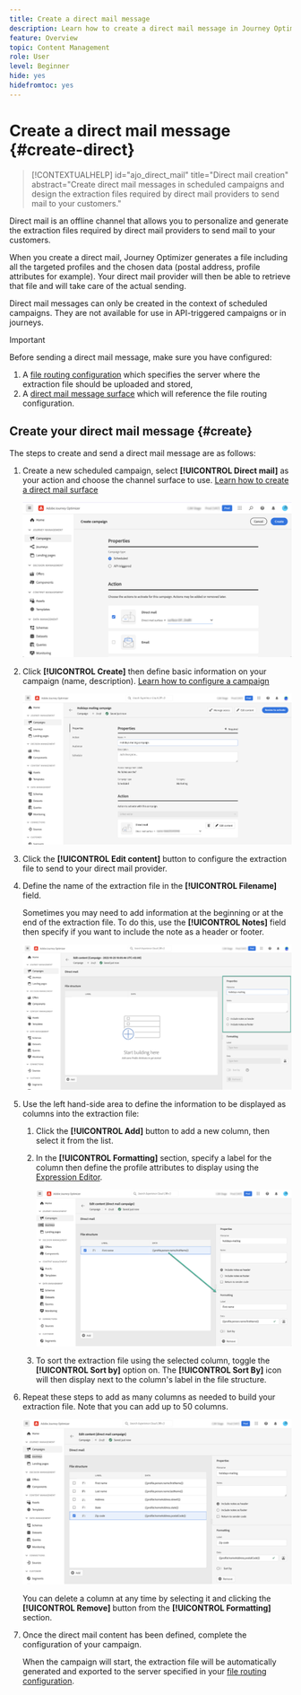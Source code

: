 ```yaml
---
title: Create a direct mail message
description: Learn how to create a direct mail message in Journey Optimizer
feature: Overview
topic: Content Management
role: User
level: Beginner
hide: yes
hidefromtoc: yes
---
```

# Create a direct mail message {#create-direct}

>[!CONTEXTUALHELP]
>id="ajo_direct_mail"
>title="Direct mail creation"
>abstract="Create direct mail messages in scheduled campaigns and design the extraction files required by direct mail providers to send mail to your customers."

Direct mail is an offline channel that allows you to personalize and generate the extraction files required by direct mail providers to send mail to your customers.

When you create a direct mail, Journey Optimizer generates a file including all the targeted profiles and the chosen data (postal address, profile attributes for example). Your direct mail provider will then be able to retrieve that file and will take care of the actual sending.

Direct mail messages can only be created in the context of scheduled campaigns. They are not available for use in API-triggered campaigns or in journeys.

>[!IMPORTANT]
>
>Before sending a direct mail message, make sure you have configured:
>
>1. A [file routing configuration](../configuration/direct-mail-configuration.md#file-routing-configuration) which specifies the server where the extraction file should be uploaded and stored,
>1. A [direct mail message surface](../configuration/direct-mail-configuration.md#direct-mail-surface) which will reference the file routing configuration.

## Create your direct mail message {#create}

The steps to create and send a direct mail message are as follows:

1. Create a new scheduled campaign, select **[!UICONTROL Direct mail]** as your action and choose the channel surface to use. [Learn how to create a direct mail surface](../configuration/direct-mail-configuration.md#direct-mail-surface)

   ![](assets/direct-mail-campaign.png)

1. Click **[!UICONTROL Create]** then define basic information on your campaign (name, description). [Learn how to configure a campaign](../campaigns/create-campaign.md)

   ![](assets/direct-mail-edit.png)
   
1. Click the **[!UICONTROL Edit content]** button to configure the extraction file to send to your direct mail provider. 

1. Define the name of the extraction file in the **[!UICONTROL Filename]** field.

   Sometimes you may need to add information at the beginning or at the end of the extraction file. To do this, use the **[!UICONTROL Notes]** field then specify if you want to include the note as a header or footer.

   <!--Click on the button to the right of the Output file field and enter the desired label. You can use personalization fields, content blocks and dynamic text (see Defining content). For example, you can complete the label with the delivery ID or the extraction date.-->

   ![](assets/direct-mail-properties.png)

1. Use the left hand-side area to define the information to be displayed as columns into the extraction file:

   1. Click the **[!UICONTROL Add]** button to add a new column, then select it from the list.

   1. In the **[!UICONTROL Formatting]** section, specify a label for the column then define the profile attributes to display using the [Expression Editor](../personalization/personalization-build-expressions.md).

      ![](assets/direct-mail-content.png)
      
   1. To sort the extraction file using the selected column, toggle the **[!UICONTROL Sort by]** option on. The **[!UICONTROL Sort By]** icon will then display next to the column's label in the file structure.

1. Repeat these steps to add as many columns as needed to build your extraction file. Note that you can add up to 50 columns.

   ![](assets/direct-mail-complete.png)

   You can delete a column at any time by selecting it and clicking the **[!UICONTROL Remove]** button from the **[!UICONTROL Formatting]** section.

1. Once the direct mail content has been defined, complete the configuration of your campaign.

   When the campaign will start, the extraction file will be automatically generated and exported to the server specified in your [file routing configuration](../configuration/direct-mail-configuration.md).
